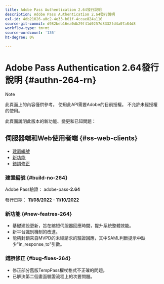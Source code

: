 ```yaml
---
title: Adobe Pass Authentication 2.64發行說明
description: Adobe Pass Authentication 2.64發行說明
exl-id: 4db21026-a0c2-4e33-b01f-4ccae824a110
source-git-commit: d982beb16ea0db29f41d0257d8332fd4a07a84d8
workflow-type: tm+mt
source-wordcount: '136'
ht-degree: 0%

---
```


# Adobe Pass Authentication 2.64發行說明 {#authn-264-rn}

>[!NOTE]
>
>此頁面上的內容僅供參考。 使用此API需要Adobe的目前授權。 不允許未經授權的使用。

此頁面說明此版本的新功能、變更和已知問題：

## 伺服器端和Web使用者端 {#ss-web-clients}

* [建置編號](#build-no-264)
* [新功能](#new-featres-264)
* [錯誤修正](#bug-fixes-264)

### 建置編號 {#build-no-264}

Adobe Pass驗證： adobe-pass-**2.64**

發行日期： **11/08/2022 - 11/10/2022**

### 新功能 {#new-featres-264}

* 基礎建設更新，旨在縮短伺服器回應時間，提升系統整體效能。
* 新平台識別機制的改進。
* 能夠封鎖來自MVPD的未經請求的驗證回應，其中SAML判斷提示中缺少&quot;in_response_to&quot;引數。

### 錯誤修正 {#bug-fixes-264}

* 修正部分舊版TempPass權杖格式不正確的問題。
* 已解決第二個畫面驗證流程上的次要問題。

